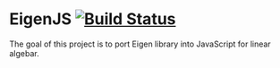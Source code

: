 EigenJS [![Build Status][travis-image]][travis-url]
=======

The goal of this project is to port Eigen library into JavaScript for linear algebar.

[travis-url]: https://travis-ci.org/rick68/eigenjs
[travis-image]: https://travis-ci.org/rick68/eigenjs.svg?branch=master
